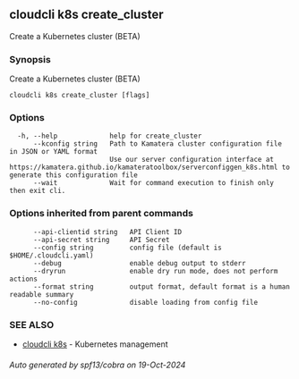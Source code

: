 ## cloudcli k8s create_cluster

Create a Kubernetes cluster (BETA)

### Synopsis

Create a Kubernetes cluster (BETA)

```
cloudcli k8s create_cluster [flags]
```

### Options

```
  -h, --help             help for create_cluster
      --kconfig string   Path to Kamatera cluster configuration file in JSON or YAML format
                         Use our server configuration interface at https://kamatera.github.io/kamateratoolbox/serverconfiggen_k8s.html to generate this configuration file
      --wait             Wait for command execution to finish only then exit cli.
```

### Options inherited from parent commands

```
      --api-clientid string   API Client ID
      --api-secret string     API Secret
      --config string         config file (default is $HOME/.cloudcli.yaml)
      --debug                 enable debug output to stderr
      --dryrun                enable dry run mode, does not perform actions
      --format string         output format, default format is a human readable summary
      --no-config             disable loading from config file
```

### SEE ALSO

* [cloudcli k8s](cloudcli_k8s.md)	 - Kubernetes management

###### Auto generated by spf13/cobra on 19-Oct-2024
